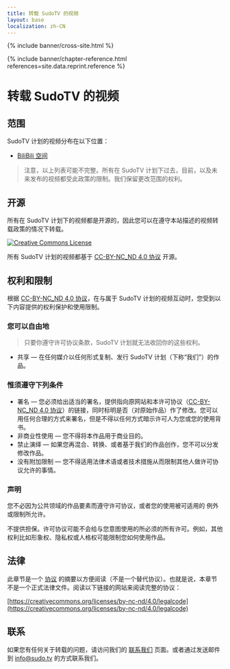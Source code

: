 ```yaml
---
title: 转载 SudoTV 的视频
layout: base
localization: zh-CN
---
```


{% include banner/cross-site.html %}

{% include banner/chapter-reference.html 
  references=site.data.reprint.reference
%}

# 转载 SudoTV 的视频

## 范围

SudoTV 计划的视频分布在以下位置：

- [BiliBili 空间](https://space.bilibili.com/351184)

> 注意，以上列表可能不完整。所有在 SudoTV 计划下过去，目前，以及未来发布的视频都受此政策的限制。我们保留更改范围的权利。

## 开源

所有在 SudoTV 计划下的视频都是开源的，因此您可以在遵守本站描述的视频转载政策的情况下转载。

<p class="site-centered">
    <a rel="license" href="http://creativecommons.org/licenses/by-nc-nd/4.0/">
        <img 
            alt="Creative Commons License" 
            style="border-width:0"
            src="https://i.creativecommons.org/l/by-nc-nd/4.0/88x31.png" 
        />
    </a>
</p>

所有 SudoTV 计划的视频都基于 [CC-BY-NC_ND 4.0 协议](http://creativecommons.org/licenses/by-nc-nd/4.0/) 开源。

## 权利和限制

根据 [CC-BY-NC_ND 4.0 协议](http://creativecommons.org/licenses/by-nc-nd/4.0/)，在与属于 SudoTV 计划的视频互动时，您受到以下内容提供的权利保护和使用限制。

### 您可以自由地

> 只要你遵守许可协议条款，SudoTV 计划就无法收回你的这些权利。

- 共享 — 在任何媒介以任何形式复制、发行 SudoTV 计划（下称“我们”）的作品。

### 惟须遵守下列条件

- 署名 — 您必须给出适当的署名，提供指向原网站和本许可协议（[CC-BY-NC_ND 4.0 协议](http://creativecommons.org/licenses/by-nc-nd/4.0/)）的链接，同时标明是否（对原始作品）作了修改。您可以用任何合理的方式来署名，但是不得以任何方式暗示许可人为您或您的使用背书。
- 非商业性使用 — 您不得将本作品用于商业目的。
- 禁止演绎 — 如果您再混合、转换、或者基于我们的作品创作，您不可以分发修改作品。
- 没有附加限制 — 您不得适用法律术语或者技术措施从而限制其他人做许可协议允许的事情。

### 声明

您不必因为公共领域的作品要素而遵守许可协议，或者您的使用被可适用的 例外或限制所允许。

不提供担保。许可协议可能不会给与您意图使用的所必须的所有许可。例如，其他权利比如形象权、隐私权或人格权可能限制您如何使用作品。

## 法律

此章节是一个 [协议](https://creativecommons.org/licenses/by-nc-nd/4.0/legalcode) 的摘要以方便阅读（不是一个替代协议）。也就是说，本章节不是一个正式法律文件。阅读以下链接的网站来阅读完整的协议：

[https://creativecommons.org/licenses/by-nc-nd/4.0/legalcode](https://creativecommons.org/licenses/by-nc-nd/4.0/legalcode)

## 联系

如果您有任何关于转载的问题，请访问我们的 [联系我们](https://sudo.tv/contact) 页面。或者通过发送邮件到 [info@sudo.tv](mailto://info@sudo.tv) 的方式联系我们。
